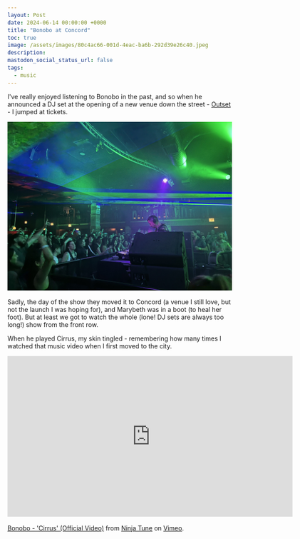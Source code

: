 ```yaml
---
layout: Post
date: 2024-06-14 00:00:00 +0000
title: "Bonobo at Concord"
toc: true
image: /assets/images/80c4ac66-001d-4eac-ba6b-292d39e26c40.jpeg
description: 
mastodon_social_status_url: false
tags: 
  - music
---
```




I've really enjoyed listening to Bonobo in the past, and so when he announced a DJ set at the opening of a new venue down the street - [Outset](https://outsetlive.com) - I jumped at tickets. 

![IMG_3122](/assets/images/80c4ac66-001d-4eac-ba6b-292d39e26c40.jpeg)

Sadly, the day of the show they moved it to Concord (a venue I still love, but not the launch I was hoping for), and Marybeth was in a boot (to heal her foot). But at least we got to watch the whole (lone! DJ sets are always too long!) show from the front row.

When he played Cirrus, my skin tingled - remembering how many times I watched that music video when I first moved to the city.

<iframe src="https://player.vimeo.com/video/58115286?h=06a91bc43c" width="640" height="360" frameborder="0" allow="autoplay; fullscreen; picture-in-picture" allowfullscreen></iframe>
<p><a href="https://vimeo.com/58115286">Bonobo - &#039;Cirrus&#039; (Official Video)</a> from <a href="https://vimeo.com/ninjatune">Ninja Tune</a> on <a href="https://vimeo.com">Vimeo</a>.</p>
